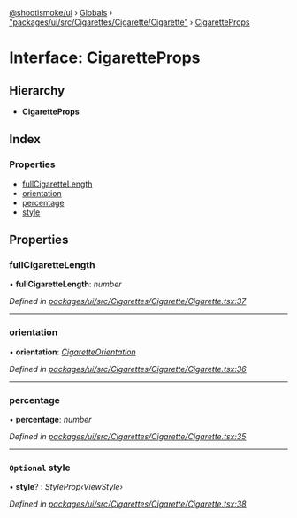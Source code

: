 [@shootismoke/ui](../README.md) › [Globals](../globals.md) › ["packages/ui/src/Cigarettes/Cigarette/Cigarette"](../modules/_packages_ui_src_cigarettes_cigarette_cigarette_.md) › [CigaretteProps](_packages_ui_src_cigarettes_cigarette_cigarette_.cigaretteprops.md)

# Interface: CigaretteProps

## Hierarchy

* **CigaretteProps**

## Index

### Properties

* [fullCigaretteLength](_packages_ui_src_cigarettes_cigarette_cigarette_.cigaretteprops.md#fullcigarettelength)
* [orientation](_packages_ui_src_cigarettes_cigarette_cigarette_.cigaretteprops.md#orientation)
* [percentage](_packages_ui_src_cigarettes_cigarette_cigarette_.cigaretteprops.md#percentage)
* [style](_packages_ui_src_cigarettes_cigarette_cigarette_.cigaretteprops.md#optional-style)

## Properties

###  fullCigaretteLength

• **fullCigaretteLength**: *number*

*Defined in [packages/ui/src/Cigarettes/Cigarette/Cigarette.tsx:37](https://github.com/shootismoke/common/blob/c0e7829/packages/ui/src/Cigarettes/Cigarette/Cigarette.tsx#L37)*

___

###  orientation

• **orientation**: *[CigaretteOrientation](../modules/_packages_ui_src_cigarettes_cigarette_cigarette_.md#cigaretteorientation)*

*Defined in [packages/ui/src/Cigarettes/Cigarette/Cigarette.tsx:36](https://github.com/shootismoke/common/blob/c0e7829/packages/ui/src/Cigarettes/Cigarette/Cigarette.tsx#L36)*

___

###  percentage

• **percentage**: *number*

*Defined in [packages/ui/src/Cigarettes/Cigarette/Cigarette.tsx:35](https://github.com/shootismoke/common/blob/c0e7829/packages/ui/src/Cigarettes/Cigarette/Cigarette.tsx#L35)*

___

### `Optional` style

• **style**? : *StyleProp‹ViewStyle›*

*Defined in [packages/ui/src/Cigarettes/Cigarette/Cigarette.tsx:38](https://github.com/shootismoke/common/blob/c0e7829/packages/ui/src/Cigarettes/Cigarette/Cigarette.tsx#L38)*
